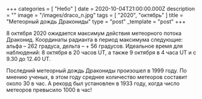+++
categories = [ "Небо" ]
date = 2020-10-04T21:00:00.000Z
description = ""
image = "/images/draco_n.jpg"
tags = [ "2020", "октябрь" ]
title = "Метеорный дождь Дракониды"
type = "post"
_template = "post"
+++

8 октября 2020 ожидается максимум действия метеорного потока Драконид. Координаты радианта в период максимума следующие: альфа – 262 градуса, дельта – + 56 градусов. Идеальное время для наблюдений: 8 октября в 20 часов UT, а также 9 октября в 4 часа UT и с 9.30 до 12.40 UT.  
  
Последний метеорный дождь Дракониды произошел в 1999 году. По мнению ученых, в этом году среднее количество метеоров составит около 30 в час. А рекорд был установлен в 1933 году, когда число метеоров превысило 1000 в час!
